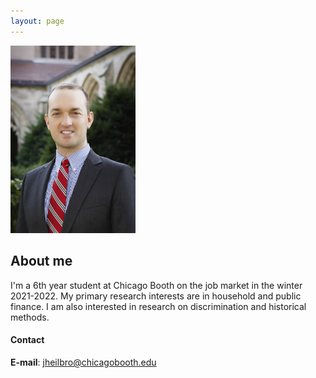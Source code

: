 ```yaml
---
layout: page
---
```


<link href="https://maxcdn.bootstrapcdn.com/bootstrap/3.3.7/css/bootstrap.min.css" rel="stylesheet" type="text/css" />
<script src="https://maxcdn.bootstrapcdn.com/bootstrap/3.3.7/js/bootstrap.min.js"></script>

<html lang="en" style="width:100%;">
  <div class="row">
  <div class="col-md-4" markdown="1">
  <!-- ![Alt Text](../img/folder/blah.jpg) -->
  <img class="center-block" src="/images/JohnHeilbron-010.jpg" width=200>
  </div>
  <div class="col-md-8">
    <h2>About me</h2>
    <p>I'm a 6th year student at Chicago Booth on the job market in the winter 2021-2022. My primary research interests are in household and public finance. I am also interested in research on discrimination and historical methods.</p>
    <h4>Contact</h4>
    <p><b>E-mail</b>: <a href="mailto:jheilbro@chicagobooth.edu">jheilbro@chicagobooth.edu</a></p>
  </div>
  </div>
</html>












 
